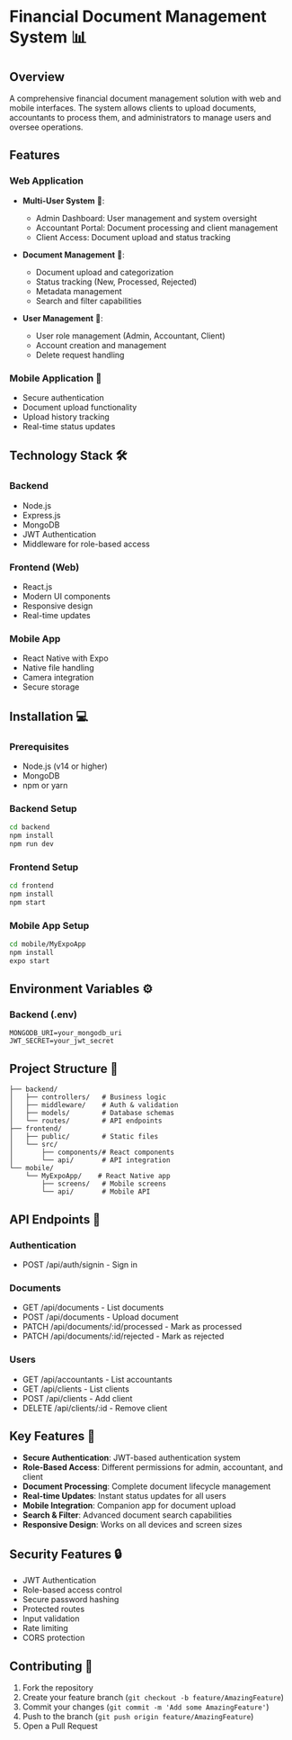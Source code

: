 # Financial Document Management System 📊

## Overview
A comprehensive financial document management solution with web and mobile interfaces. The system allows clients to upload documents, accountants to process them, and administrators to manage users and oversee operations.

## Features

### Web Application
- **Multi-User System** 👥:
  - Admin Dashboard: User management and system oversight
  - Accountant Portal: Document processing and client management
  - Client Access: Document upload and status tracking

- **Document Management** 📄:
  - Document upload and categorization
  - Status tracking (New, Processed, Rejected)
  - Metadata management
  - Search and filter capabilities

- **User Management** 👤:
  - User role management (Admin, Accountant, Client)
  - Account creation and management
  - Delete request handling

### Mobile Application 📱
- Secure authentication
- Document upload functionality
- Upload history tracking
- Real-time status updates

## Technology Stack 🛠️

### Backend
- Node.js
- Express.js
- MongoDB
- JWT Authentication
- Middleware for role-based access

### Frontend (Web)
- React.js
- Modern UI components
- Responsive design
- Real-time updates

### Mobile App
- React Native with Expo
- Native file handling
- Camera integration
- Secure storage

## Installation 💻

### Prerequisites
- Node.js (v14 or higher)
- MongoDB
- npm or yarn

### Backend Setup
```bash
cd backend
npm install
npm run dev
```

### Frontend Setup
```bash
cd frontend
npm install
npm start
```

### Mobile App Setup
```bash
cd mobile/MyExpoApp
npm install
expo start
```

## Environment Variables ⚙️

### Backend (.env)
```
MONGODB_URI=your_mongodb_uri
JWT_SECRET=your_jwt_secret
```

## Project Structure 📁
```
├── backend/
│   ├── controllers/   # Business logic
│   ├── middleware/    # Auth & validation
│   ├── models/        # Database schemas
│   └── routes/        # API endpoints
├── frontend/
│   ├── public/        # Static files
│   └── src/
│       ├── components/# React components
│       └── api/       # API integration
└── mobile/
    └── MyExpoApp/    # React Native app
        ├── screens/   # Mobile screens
        └── api/       # Mobile API
```

## API Endpoints 🔌

### Authentication
- POST /api/auth/signin - Sign in

### Documents
- GET /api/documents - List documents
- POST /api/documents - Upload document
- PATCH /api/documents/:id/processed - Mark as processed
- PATCH /api/documents/:id/rejected - Mark as rejected

### Users
- GET /api/accountants - List accountants
- GET /api/clients - List clients
- POST /api/clients - Add client
- DELETE /api/clients/:id - Remove client

## Key Features 🔑
- **Secure Authentication**: JWT-based authentication system
- **Role-Based Access**: Different permissions for admin, accountant, and client
- **Document Processing**: Complete document lifecycle management
- **Real-time Updates**: Instant status updates for all users
- **Mobile Integration**: Companion app for document upload
- **Search & Filter**: Advanced document search capabilities
- **Responsive Design**: Works on all devices and screen sizes

## Security Features 🔒
- JWT Authentication
- Role-based access control
- Secure password hashing
- Protected routes
- Input validation
- Rate limiting
- CORS protection

## Contributing 🤝
1. Fork the repository
2. Create your feature branch (`git checkout -b feature/AmazingFeature`)
3. Commit your changes (`git commit -m 'Add some AmazingFeature'`)
4. Push to the branch (`git push origin feature/AmazingFeature`)
5. Open a Pull Request

